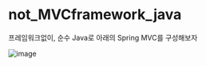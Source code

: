 # not_MVCframework_java
프레임워크없이, 순수 Java로 아래의 Spring MVC를 구성해보자


![image](https://user-images.githubusercontent.com/102216495/208235032-ecb6c5e0-7c78-438f-9766-55e5074391ac.png)
